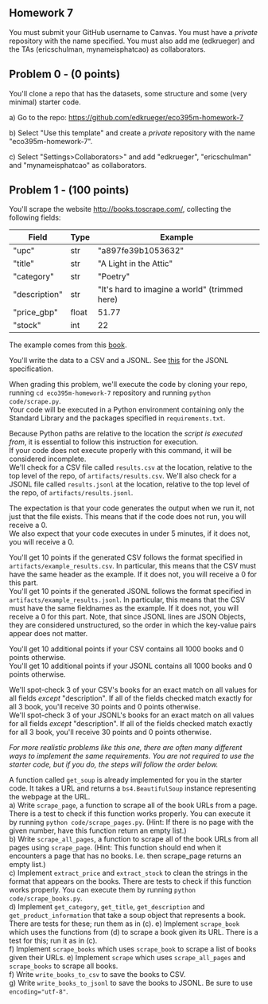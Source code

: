 ## Homework 7
You must submit your GitHub username to Canvas. You must have a _private_ repository with the name specified. You must also add me (edkrueger) and the TAs (ericschulman, mynameisphatcao) as collaborators.  

## Problem 0 - (0 points)

You'll clone a repo that has the datasets, some structure and some (very minimal) starter code.  

a) Go to the repo: https://github.com/edkrueger/eco395m-homework-7

b) Select "Use this template" and create a _private_ repository with the name "eco395m-homework-7".  

c) Select "Settings>Collaborators>" and add "edkrueger", "ericschulman" and "mynameisphatcao" as collaborators.  

## Problem 1 - (100 points)
You'll scrape the website http://books.toscrape.com/, collecting the following fields: 

| Field | Type | Example |
| - | - | - |
| "upc" | str | "a897fe39b1053632" |
| "title" | str | "A Light in the Attic" |
| "category" | str | "Poetry" |
| "description" | str | "It's hard to imagine a world" (trimmed here) |
| "price_gbp" | float | 51.77 |
| "stock" | int | 22 |

The example comes from this [book](http://books.toscrape.com/catalogue/a-light-in-the-attic_1000/index.html).  

You'll write the data to a CSV and a JSONL. See [this](https://jsonlines.org/) for the JSONL specification.  

When grading this problem, we'll execute the code by cloning your repo, running `cd eco395m-homework-7` repository and running `python code/scrape.py`.  
Your code will be executed in a Python environment containing only the Standard Library and the packages specified in `requirements.txt`.  

Because Python paths are relative to the location the _script is executed from_, it is essential to follow this instruction for execution.  
If your code does not execute properly with this command, it will be considered incomplete.  
We'll check for a CSV file called `results.csv` at the location, relative to the top level of the repo, of `artifacts/results.csv`.
We'll also check for a JSONL file called `results.jsonl` at the location, relative to the top level of the repo, of `artifacts/results.jsonl`.

The expectation is that your code generates the output when we run it, not just that the file exists. This means that if the code does not run, you will receive a 0.  
We also expect that your code executes in under 5 minutes, if it does not, you will receive a 0.  

You'll get 10 points if the generated CSV follows the format specified in `artifacts/example_results.csv`. In particular, this means that the CSV must have the same header as the example. If it does not, you will receive a 0 for this part.  
You'll get 10 points if the generated JSONL follows the format specified in `artifacts/example_results.jsonl`. In particular, this means that the CSV must have the same fieldnames as the example. If it does not, you will receive a 0 for this part. Note, that since JSONL lines are JSON Objects, they are considered unstructured, so the order in which the key-value pairs appear does not matter.  

You'll get 10 additional points if your CSV contains all 1000 books and 0 points otherwise.  
You'll get 10 additional points if your JSONL contains all 1000 books and 0 points otherwise.  

We'll spot-check 3 of your CSV's books for an exact match on all values for all fields _except_ "description". If all of the fields checked match exactly for all 3 book, you'll receive 30 points and 0 points otherwise.  
We'll spot-check 3 of your JSONL's books for an exact match on all values for all fields _except_ "description". If all of the fields checked match exactly for all 3 book, you'll receive 30 points and 0 points otherwise.  

_For more realistic problems like this one, there are often many different ways to implement the same requirements. You are not required to use the starter code, but if you do, the steps will follow the order below._

A function called `get_soup` is already implemented for you in the starter code. It takes a URL and returns a `bs4.BeautifulSoup` instance representing the webpage at the URL.  
a) Write `scrape_page`, a function to scrape all of the book URLs from a page. There is a test to check if this function works properly. You can execute it by running `python code/scrape_pages.py`. (Hint: If there is no page with the given number, have this function return an empty list.)  
b) Write `scrape_all_pages`, a function to scrape all of the book URLs from all pages using `scrape_page`. (Hint: This function should end when it encounters a page that has no books.  I.e. then scrape_page returns an empty list.)  
c) Implement `extract_price` and `extract_stock` to clean the strings in the format that appears on the books. There are tests to check if this function works properly. You can execute them by running `python code/scrape_books.py`.  
d) Implement `get_category`, `get_title`, `get_description` and `get_product_information` that take a soup object that represents a book. There are tests for these; run them as in (c). 
e) Implement `scrape_book` which uses the functions from (d) to scrape a book given its URL. There is a test for this; run it as in (c).  
f) Implement `scrape_books` which uses `scrape_book` to scrape a list of books given their URLs.
e) Implement `scrape` which uses `scrape_all_pages` and `scrape_books` to scrape all books.  
f) Write `write_books_to_csv` to save the books to CSV.  
g) Write `write_books_to_jsonl` to save the books to JSONL. Be sure to use `encoding="utf-8"`.  




